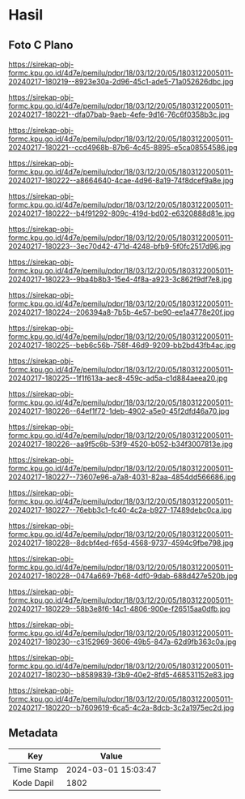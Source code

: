 # Hasil

## Foto C Plano

https://sirekap-obj-formc.kpu.go.id/4d7e/pemilu/pdpr/18/03/12/20/05/1803122005011-20240217-180219--8923e30a-2d96-45c1-ade5-71a052626dbc.jpg

https://sirekap-obj-formc.kpu.go.id/4d7e/pemilu/pdpr/18/03/12/20/05/1803122005011-20240217-180221--dfa07bab-9aeb-4efe-9d16-76c6f0358b3c.jpg

https://sirekap-obj-formc.kpu.go.id/4d7e/pemilu/pdpr/18/03/12/20/05/1803122005011-20240217-180221--ccd4968b-87b6-4c45-8895-e5ca08554586.jpg

https://sirekap-obj-formc.kpu.go.id/4d7e/pemilu/pdpr/18/03/12/20/05/1803122005011-20240217-180222--a8664640-4cae-4d96-8a19-74f8dcef9a8e.jpg

https://sirekap-obj-formc.kpu.go.id/4d7e/pemilu/pdpr/18/03/12/20/05/1803122005011-20240217-180222--b4f91292-809c-419d-bd02-e6320888d81e.jpg

https://sirekap-obj-formc.kpu.go.id/4d7e/pemilu/pdpr/18/03/12/20/05/1803122005011-20240217-180223--3ec70d42-471d-4248-bfb9-5f0fc2517d96.jpg

https://sirekap-obj-formc.kpu.go.id/4d7e/pemilu/pdpr/18/03/12/20/05/1803122005011-20240217-180223--9ba4b8b3-15e4-4f8a-a923-3c862f9df7e8.jpg

https://sirekap-obj-formc.kpu.go.id/4d7e/pemilu/pdpr/18/03/12/20/05/1803122005011-20240217-180224--206394a8-7b5b-4e57-be90-ee1a4778e20f.jpg

https://sirekap-obj-formc.kpu.go.id/4d7e/pemilu/pdpr/18/03/12/20/05/1803122005011-20240217-180225--beb6c56b-758f-46d9-9209-bb2bd43fb4ac.jpg

https://sirekap-obj-formc.kpu.go.id/4d7e/pemilu/pdpr/18/03/12/20/05/1803122005011-20240217-180225--1f1f613a-aec8-459c-ad5a-c1d884aeea20.jpg

https://sirekap-obj-formc.kpu.go.id/4d7e/pemilu/pdpr/18/03/12/20/05/1803122005011-20240217-180226--64ef1f72-1deb-4902-a5e0-45f2dfd46a70.jpg

https://sirekap-obj-formc.kpu.go.id/4d7e/pemilu/pdpr/18/03/12/20/05/1803122005011-20240217-180226--aa9f5c6b-53f9-4520-b052-b34f3007813e.jpg

https://sirekap-obj-formc.kpu.go.id/4d7e/pemilu/pdpr/18/03/12/20/05/1803122005011-20240217-180227--73607e96-a7a8-4031-82aa-4854dd566686.jpg

https://sirekap-obj-formc.kpu.go.id/4d7e/pemilu/pdpr/18/03/12/20/05/1803122005011-20240217-180227--76ebb3c1-fc40-4c2a-b927-17489debc0ca.jpg

https://sirekap-obj-formc.kpu.go.id/4d7e/pemilu/pdpr/18/03/12/20/05/1803122005011-20240217-180228--8dcbf4ed-f65d-4568-9737-4594c9fbe798.jpg

https://sirekap-obj-formc.kpu.go.id/4d7e/pemilu/pdpr/18/03/12/20/05/1803122005011-20240217-180228--0474a669-7b68-4df0-9dab-688d427e520b.jpg

https://sirekap-obj-formc.kpu.go.id/4d7e/pemilu/pdpr/18/03/12/20/05/1803122005011-20240217-180229--58b3e8f6-14c1-4806-900e-f26515aa0dfb.jpg

https://sirekap-obj-formc.kpu.go.id/4d7e/pemilu/pdpr/18/03/12/20/05/1803122005011-20240217-180230--c3152969-3606-49b5-847a-62d9fb363c0a.jpg

https://sirekap-obj-formc.kpu.go.id/4d7e/pemilu/pdpr/18/03/12/20/05/1803122005011-20240217-180230--b8589839-f3b9-40e2-8fd5-468531152e83.jpg

https://sirekap-obj-formc.kpu.go.id/4d7e/pemilu/pdpr/18/03/12/20/05/1803122005011-20240217-180220--b7609619-6ca5-4c2a-8dcb-3c2a1975ec2d.jpg


## Metadata

| Key        | Value               |
| ---------- | ------------------- |
| Time Stamp | 2024-03-01 15:03:47 |
| Kode Dapil | 1802                |



